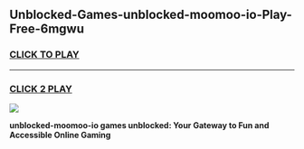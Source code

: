 
## Unblocked-Games-unblocked-moomoo-io-Play-Free-6mgwu
<h3>
<a href="https://premium76.site?title=unblocked-moomoo-io&ref=23A">CLICK TO PLAY</a></h3>
<hr>

<h3>
<a href="https://premium76.site?title=unblocked-moomoo-io&ref=23A">CLICK 2 PLAY</a>
  
</h3>

<a href="https://premium76.site?title=unblocked-moomoo-io&ref=23A"><img src="https://clearcache.store/games.png"></a>


**unblocked-moomoo-io games unblocked: Your Gateway to Fun and Accessible Online Gaming**
